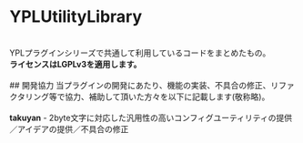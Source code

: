 # YPLUtilityLibrary
<br/>
YPLプラグインシリーズで共通して利用しているコードをまとめたもの。
<br/>
<b>ライセンスはLGPLv3を適用します。</b><br/>
<br/>
## 開発協力
当プラグインの開発にあたり、機能の実装、不具合の修正、リファクタリング等で協力、補助して頂いた方々を以下に記載します(敬称略)。<br/>
<br/>
<b>takuyan</b> - 2byte文字に対応した汎用性の高いコンフィグユーティリティの提供／アイデアの提供／不具合の修正